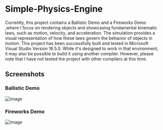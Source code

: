 # Simple-Physics-Engine

Currently, this project contains a Ballistic Demo and a Fireworks Demo ,where I focus on rendering objects and showcasing fundamental kinematic laws, such as motion, velocity, and acceleration. 
The simulation provides a visual representation of how these laws govern the behavior of objects in motion. This project has been successfully built and tested in Microsoft Visual Studio Version 16.5.0. While it's designed to work in that environment, it may also be possible to build it using another compiler. However, please note that I have not tested the project with other compilers at this time.

## Screenshots
### Ballistic Demo
![image](https://github.com/jeanedit/Simple-Physics-Engine/assets/35922956/516ab3a8-b529-4ea0-a646-12786e4c8a20)

### Fireworks Demo
![image](https://github.com/jeanedit/Simple-Physics-Engine/assets/35922956/69c58542-407d-414e-908c-298385fe748e)

